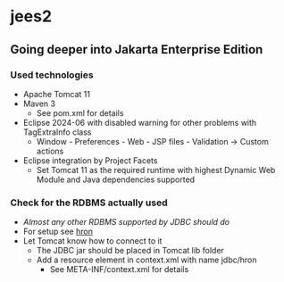 # jees2
## Going deeper into Jakarta Enterprise Edition

### Used technologies
- Apache Tomcat 11
- Maven 3
  - See pom.xml for details
- Eclipse 2024-06 with disabled warning for other problems with TagExtraInfo class
  - Window - Preferences - Web - JSP files - Validation -> Custom actions
- Eclipse integration by Project Facets
  - Set Tomcat 11 as the required runtime with highest Dynamic Web Module and Java dependencies supported

### Check for the RDBMS actually used
- _Almost any other RDBMS supported by JDBC should do_
- For setup see [hron](https://github.com/egalli64/hron)
- Let Tomcat know how to connect to it
  - The JDBC jar should be placed in Tomcat lib folder
  - Add a resource element in context.xml with name jdbc/hron
    - See META-INF/context.xml for details